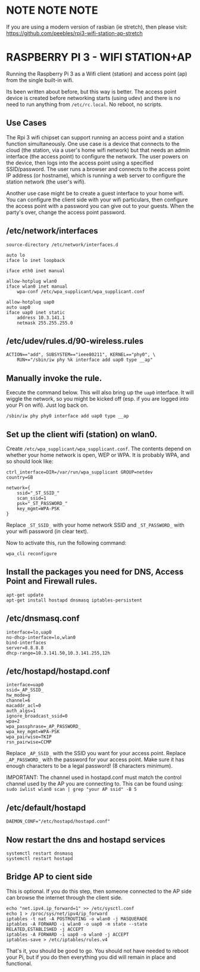 # NOTE NOTE NOTE

If you are using a modern version of rasbian (ie stretch), then please visit: https://github.com/peebles/rpi3-wifi-station-ap-stretch

# RASPBERRY PI 3 - WIFI STATION+AP

Running the Raspberry Pi 3 as a Wifi client (station) and access point (ap) from the single built-in wifi.

Its been written about before, but this way is better.  The access point device is created before networking
starts (using udev) and there is no need to run anything from `/etc/rc.local`.  No reboot, no scripts.

## Use Cases

The Rpi 3 wifi chipset can support running an access point and a station function simultaneously.  One
use case is a device that connects to the cloud (the station, via a user's home wifi network) but
that needs an admin interface (the access point) to configure the network.  The user powers on the
device, then logs into the access point using a specified SSID/password.  The user runs a browser
and connects to the access point IP address (or hostname), which is running a web server to configure
the station network (the user's wifi).

Another use case might be to create a guest interface to your home wifi.  You can configure the client
side with your wifi particulars, then configure the access point with a password you can give out to your
guests.  When the party's over, change the access point password.

## /etc/network/interfaces

    source-directory /etc/network/interfaces.d
    
    auto lo
    iface lo inet loopback
    
    iface eth0 inet manual
    
    allow-hotplug wlan0
    iface wlan0 inet manual
        wpa-conf /etc/wpa_supplicant/wpa_supplicant.conf
    
    allow-hotplug uap0
    auto uap0
    iface uap0 inet static
        address 10.3.141.1
        netmask 255.255.255.0

## /etc/udev/rules.d/90-wireless.rules 

    ACTION=="add", SUBSYSTEM=="ieee80211", KERNEL=="phy0", \
        RUN+="/sbin/iw phy %k interface add uap0 type __ap"

## Manually invoke the rule.

Execute the command below.  This will also bring up the `uap0` interface.  It will wiggle the network, so you might be kicked off (esp. if you
are logged into your Pi on wifi).  Just log back on.

    /sbin/iw phy phy0 interface add uap0 type __ap
	
## Set up the client wifi (station) on wlan0.

Create `/etc/wpa_supplicant/wpa_supplicant.conf`.  The contents depend on whether your home network is open, WEP or WPA.  It is
probably WPA, and so should look like:

    ctrl_interface=DIR=/var/run/wpa_supplicant GROUP=netdev
    country=GB
    
    network={
	    ssid="_ST_SSID_"
	    scan_ssid=1
	    psk="_ST_PASSWORD_"
	    key_mgmt=WPA-PSK
    }

Replace `_ST_SSID_` with your home network SSID and `_ST_PASSWORD_` with your wifi password (in clear text).

Now to activate this, run the following command:

    wpa_cli reconfigure

## Install the packages you need for DNS, Access Point and Firewall rules.

    apt-get update
	apt-get install hostapd dnsmasq iptables-persistent

## /etc/dnsmasq.conf

    interface=lo,uap0
    no-dhcp-interface=lo,wlan0
    bind-interfaces
    server=8.8.8.8
    dhcp-range=10.3.141.50,10.3.141.255,12h

## /etc/hostapd/hostapd.conf

    interface=uap0
    ssid=_AP_SSID_
    hw_mode=g
    channel=6
    macaddr_acl=0
    auth_algs=1
    ignore_broadcast_ssid=0
    wpa=2
    wpa_passphrase=_AP_PASSWORD_
    wpa_key_mgmt=WPA-PSK
    wpa_pairwise=TKIP
    rsn_pairwise=CCMP

Replace `_AP_SSID_` with the SSID you want for your access point.  Replace `_AP_PASSWORD_` with the password for your access point.  Make sure it has
enough characters to be a legal password!  (8 characters minimum).

IMPORTANT:  The channel used in hostapd.conf must match the control channel used by the AP you are connecting to.  This can be found using: 
```sudo iwlist wlan0 scan | grep "your AP ssid" -B 5```

## /etc/default/hostapd

    DAEMON_CONF="/etc/hostapd/hostapd.conf"

## Now restart the dns and hostapd services

    systemctl restart dnsmasq
    systemctl restart hostapd

## Bridge AP to cient side

This is optional.  If you do this step, then someone connected to the AP side can browse the internet through the client side.

    echo "net.ipv4.ip_forward=1" >> /etc/sysctl.conf
    echo 1 > /proc/sys/net/ipv4/ip_forward
    iptables -t nat -A POSTROUTING -o wlan0 -j MASQUERADE
    iptables -A FORWARD -i wlan0 -o uap0 -m state --state RELATED,ESTABLISHED -j ACCEPT
    iptables -A FORWARD -i uap0 -o wlan0 -j ACCEPT
    iptables-save > /etc/iptables/rules.v4

That's it, you should be good to go.  You should not have needed to reboot your Pi, but if you do then everything you did will
remain in place and functional.

